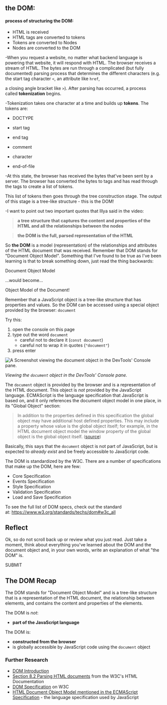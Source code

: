 ## the DOM:

#### process of structuring the DOM:

- HTML is received
- HTML tags are converted to tokens
- Tokens are converted to Nodes
- Nodes are converted to the DOM

-When you request a website, no matter what backend language is powering that website, it will respond with HTML. The browser receives a stream of HTML. The bytes are run through a complicated (but fully documented) parsing process that determines the different characters (e.g. the start tag character `<`, an attribute like `href`,

 a closing angle bracket like `>`). After parsing has occurred, a process called **tokenization** begins.

-Tokenization takes one character at a time and builds up **tokens**. The tokens are:

- DOCTYPE

- start tag

- end tag

- comment

- character

- end-of-file

-At this state, the browser has received the bytes that've been sent by a server. The browser has converted the bytes to tags and has read through the tags to create a list of tokens.

This list of tokens then goes through the tree construction stage. The output of this stage is a tree-like structure - this is the DOM!

-I want to point out two important quotes that Illya said in the video:

> **a tree structure that captures the content and properties of the HTML and all the relationships between the nodes**

> **the DOM is the full, parsed representation of the HTML**

So **the DOM** is a model (representation) of the relationships and attributes of the HTML document that was received. Remember that DOM stands for "Document Object Model". Something that I've found to be true as I've been learning is that to break something down, just read the thing backwards:

Document Object Model

...would become…

Object Model of the Document!

Remember that a JavaScript object is a tree-like structure that has properties and values. So the DOM can be accessed using a special object provided by the browser: `document`

Try this:

1. open the console on this page
2. type out the word `document`
   - careful not to declare it (`const document`)
   - careful not to wrap it in quotes (`"document"`)
3. press enter

![A Screenshot viewing the `document` object in the DevTools' Console pane.](https://video.udacity-data.com/topher/2017/December/5a22336a_ud117-l1-document-object-in-console/ud117-l1-document-object-in-console.jpg)

*Viewing the `document` object in the DevTools' Console pane.*

The `document` object is provided by the browser and is a representation of the HTML document. This object is *not* provided by the JavaScript language. ECMAScript is the language specification that JavaScript is based on, and it only references the document object model in one place, in its "Global Object" section:

> In addition to the properties defined in this specification the global object may have additional host defined properties. This may include a property whose value is the global object itself; for example, in the HTML document object model the window property of the global object is the global object itself. ([source](https://www.ecma-international.org/ecma-262/#sec-global-object))

Basically, this says that the `document` object is not part of JavaScript, but is expected to *already exist* and be freely accessible to JavaScript code.

The DOM is standardized by the W3C. There are a number of specifications that make up the DOM, here are few:

- Core Specification
- Events Specification
- Style Specification
- Validation Specification
- Load and Save Specification

To see the full list of DOM specs, check out the standard at: https://www.w3.org/standards/techs/dom#w3c_all

## Reflect

Ok, so do not scroll back up or review what you just read. Just take a moment, think about everything you've learned about the DOM and the document object and, in your own words, write an explanation of what "the DOM" is.

SUBMIT

## The DOM Recap

The DOM stands for "Document Object Model" and is a tree-like structure that is a representation of the HTML document, the relationship between elements, and contains the content and properties of the elements.

The DOM is *not*:

- **part of the JavaScript language**

The DOM is:

- **constructed from the browser**
- is globally accessible by JavaScript code using the `document` object

### Further Research

- [DOM Introduction](https://developer.mozilla.org/en-US/docs/Web/API/Document_Object_Model/Introduction)
- [Section 8.2 Parsing HTML documents](https://www.w3.org/TR/html5/syntax.html#parsing) from the W3C's HTML Documentation
- [DOM Specification](https://www.w3.org/standards/techs/dom#w3c_all) on W3C
- [HTML Document Object Model mentioned in the ECMAScript Specification](https://www.ecma-international.org/ecma-262/#sec-global-object) - the language specification used by JavaScript

